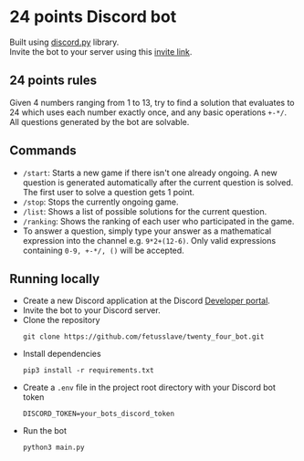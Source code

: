 # 24 points Discord bot
Built using [discord.py](https://github.com/Rapptz/discord.py) library.
<br>
Invite the bot to your server using this [invite link](https://discord.com/api/oauth2/authorize?client_id=1111748309510520842&permissions=2147551232&scope=bot).
## 24 points rules
Given 4 numbers ranging from 1 to 13, try to find a solution that evaluates to 24 which uses each number exactly once, and any basic operations `+-*/`.
<br>
All questions generated by the bot are solvable.
## Commands
- `/start`: Starts a new game if there isn't one already ongoing. A new question is generated automatically after the current question is solved. The first user to solve a question gets 1 point.
- `/stop`: Stops the currently ongoing game.
- `/list`: Shows a list of possible solutions for the current question.
- `/ranking`: Shows the ranking of each user who participated in the game.
- To answer a question, simply type your answer as a mathematical expression into the channel e.g. `9*2+(12-6)`. Only valid expressions containing `0-9, +-*/, ()` will be accepted.
## Running locally
- Create a new Discord application at the Discord [Developer portal](https://discord.com/developers/).
- Invite the bot to your Discord server.
- Clone the repository
  ```
  git clone https://github.com/fetusslave/twenty_four_bot.git
  ```
- Install dependencies
  ```
  pip3 install -r requirements.txt
  ```
- Create a `.env` file in the project root directory with your Discord bot token
  ```
  DISCORD_TOKEN=your_bots_discord_token
  ```
- Run the bot
  ```
  python3 main.py
  ```
